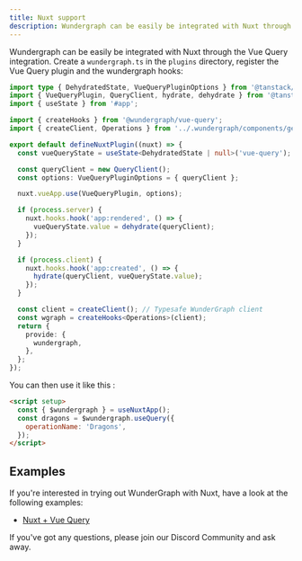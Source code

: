 ```yaml
---
title: Nuxt support
description: Wundergraph can be easily be integrated with Nuxt through the Vue Query integration.
---
```


Wundergraph can be easily be integrated with Nuxt through the Vue Query integration.
Create a `wundergraph.ts` in the `plugins` directory, register the Vue Query plugin and the wundergraph hooks:

```ts
import type { DehydratedState, VueQueryPluginOptions } from '@tanstack/vue-query';
import { VueQueryPlugin, QueryClient, hydrate, dehydrate } from '@tanstack/vue-query';
import { useState } from '#app';

import { createHooks } from '@wundergraph/vue-query';
import { createClient, Operations } from '../.wundergraph/components/generated/client';

export default defineNuxtPlugin((nuxt) => {
  const vueQueryState = useState<DehydratedState | null>('vue-query');

  const queryClient = new QueryClient();
  const options: VueQueryPluginOptions = { queryClient };

  nuxt.vueApp.use(VueQueryPlugin, options);

  if (process.server) {
    nuxt.hooks.hook('app:rendered', () => {
      vueQueryState.value = dehydrate(queryClient);
    });
  }

  if (process.client) {
    nuxt.hooks.hook('app:created', () => {
      hydrate(queryClient, vueQueryState.value);
    });
  }

  const client = createClient(); // Typesafe WunderGraph client
  const wgraph = createHooks<Operations>(client);
  return {
    provide: {
      wundergraph,
    },
  };
});
```

You can then use it like this :

```html
<script setup>
  const { $wundergraph } = useNuxtApp();
  const dragons = $wundergraph.useQuery({
    operationName: 'Dragons',
  });
</script>
```

## Examples

If you're interested in trying out WunderGraph with Nuxt,
have a look at the following examples:

- [Nuxt + Vue Query](https://github.com/wundergraph/wundergraph/tree/main/examples/nuxt)

If you've got any questions,
please join our Discord Community and ask away.
